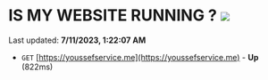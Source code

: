 # IS MY WEBSITE RUNNING ? [![](https://img.shields.io/static/v1?label=Sponsor&message=%E2%9D%A4&logo=GitHub&color=%23fe8e86)](https://github.com/sponsors/<username>)

Last updated: **7/11/2023, 1:22:07 AM**

- `GET` [https://youssefservice.me](https://youssefservice.me) - **Up** (822ms)
